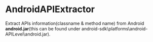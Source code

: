 AndroidAPIExtractor
============

Extract APIs information(classname &amp; method name) from Android **android.jar**(this can be found under android-sdk\platforms\android-APILevel\android.jar).
